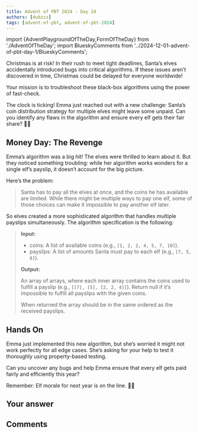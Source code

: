 ```yaml
---
title: Advent of PBT 2024 · Day 24
authors: [dubzzz]
tags: [advent-of-pbt, advent-of-pbt-2024]
---
```


import {AdventPlaygroundOfTheDay,FormOfTheDay} from './AdventOfTheDay';
import BlueskyComments from '../2024-12-01-advent-of-pbt-day-1/BlueskyComments';

Christmas is at risk! In their rush to meet tight deadlines, Santa’s elves accidentally introduced bugs into critical algorithms. If these issues aren’t discovered in time, Christmas could be delayed for everyone worldwide!

Your mission is to troubleshoot these black-box algorithms using the power of fast-check.

The clock is ticking! Emma just reached out with a new challenge: Santa’s coin distribution strategy for multiple elves might leave some unpaid. Can you identify any flaws in the algorithm and ensure every elf gets their fair share? 🎄✨

<!--truncate-->

## Money Day: The Revenge

Emma’s algorithm was a big hit! The elves were thrilled to learn about it. But they noticed something troubling: while her algorithm works wonders for a single elf’s payslip, it doesn’t account for the big picture.

Here’s the problem:

> Santa has to pay all the elves at once, and the coins he has available are limited. While there might be multiple ways to pay one elf, some of those choices can make it impossible to pay another elf later.

So elves created a more sophisticated algorithm that handles multiple payslips simultaneously. The algorithm specification is the following:

> **Input:**
>
> - coins: A list of available coins (e.g., `[1, 2, 2, 4, 5, 7, 10]`).
> - payslips: A list of amounts Santa must pay to each elf (e.g., `[7, 5, 8]`).
>
> **Output:**
>
> An array of arrays, where each inner array contains the coins used to fulfill a payslip (e.g., `[[7], [5], [2, 2, 4]]`).
> Return null if it’s impossible to fulfill all payslips with the given coins.
>
> When returned the array should be in the same ordered as the received payslips.

## Hands On

Emma just implemented this new algorithm, but she’s worried it might not work perfectly for all edge cases. She’s asking for your help to test it thoroughly using property-based testing.

Can you uncover any bugs and help Emma ensure that every elf gets paid fairly and efficiently this year?

Remember: Elf morale for next year is on the line. 🎄✨

<AdventPlaygroundOfTheDay />

## Your answer

<FormOfTheDay />

## Comments

<BlueskyComments url="" />
